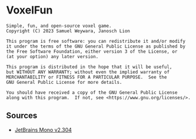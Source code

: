 # VoxelFun

    Simple, fun, and open-source voxel game.
    Copyright (C) 2023 Samuel Weywara, Janosch Lion

    This program is free software: you can redistribute it and/or modify
    it under the terms of the GNU General Public License as published by
    the Free Software Foundation, either version 3 of the License, or
    (at your option) any later version.

    This program is distributed in the hope that it will be useful,
    but WITHOUT ANY WARRANTY; without even the implied warranty of
    MERCHANTABILITY or FITNESS FOR A PARTICULAR PURPOSE.  See the
    GNU General Public License for more details.

    You should have received a copy of the GNU General Public License
    along with this program.  If not, see <https://www.gnu.org/licenses/>.

## Sources

* [JetBrains Mono v2.304](https://www.jetbrains.com/lp/mono/)
